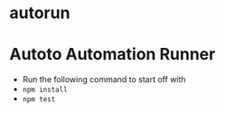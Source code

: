 # autorun
# Autoto Automation Runner
* Run the following command to start off with
* <code>npm install</code>
* <code>npm test</code>
